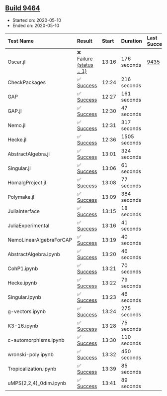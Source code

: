 ## [Build 9464](https://oscarci.mathematik.uni-kl.de/job/oscar/9464/)

* Started on: 2020-05-10
* Ended on: 2020-05-10

| Test Name    | Result | Start | Duration | Last Success | First Failure |
|:-------------|:-------|:------|:---------|:-------------|:--------------|
| Oscar.jl | ❌ [Failure (status = 1)](https://oscarci.mathematik.uni-kl.de/job/oscar/9464/artifact/logs/build-9464/Oscar.jl.log) | 13:16 | 176 seconds | [9435](https://oscarci.mathematik.uni-kl.de/job/oscar/9435/) | [9436](https://oscarci.mathematik.uni-kl.de/job/oscar/9436/) |
| CheckPackages | ✅ [Success](https://oscarci.mathematik.uni-kl.de/job/oscar/9464/artifact/logs/build-9464/CheckPackages.log) | 12:24 | 216 seconds |  |  |
| GAP | ✅ [Success](https://oscarci.mathematik.uni-kl.de/job/oscar/9464/artifact/logs/build-9464/GAP.log) | 12:27 | 161 seconds |  |  |
| GAP.jl | ✅ [Success](https://oscarci.mathematik.uni-kl.de/job/oscar/9464/artifact/logs/build-9464/GAP.jl.log) | 12:30 | 47 seconds |  |  |
| Nemo.jl | ✅ [Success](https://oscarci.mathematik.uni-kl.de/job/oscar/9464/artifact/logs/build-9464/Nemo.jl.log) | 12:31 | 317 seconds |  |  |
| Hecke.jl | ✅ [Success](https://oscarci.mathematik.uni-kl.de/job/oscar/9464/artifact/logs/build-9464/Hecke.jl.log) | 12:36 | 1505 seconds |  |  |
| AbstractAlgebra.jl | ✅ [Success](https://oscarci.mathematik.uni-kl.de/job/oscar/9464/artifact/logs/build-9464/AbstractAlgebra.jl.log) | 13:01 | 324 seconds |  |  |
| Singular.jl | ✅ [Success](https://oscarci.mathematik.uni-kl.de/job/oscar/9464/artifact/logs/build-9464/Singular.jl.log) | 13:06 | 61 seconds |  |  |
| HomalgProject.jl | ✅ [Success](https://oscarci.mathematik.uni-kl.de/job/oscar/9464/artifact/logs/build-9464/HomalgProject.jl.log) | 13:08 | 77 seconds |  |  |
| Polymake.jl | ✅ [Success](https://oscarci.mathematik.uni-kl.de/job/oscar/9464/artifact/logs/build-9464/Polymake.jl.log) | 13:09 | 384 seconds |  |  |
| JuliaInterface | ✅ [Success](https://oscarci.mathematik.uni-kl.de/job/oscar/9464/artifact/logs/build-9464/JuliaInterface.log) | 13:15 | 18 seconds |  |  |
| JuliaExperimental | ✅ [Success](https://oscarci.mathematik.uni-kl.de/job/oscar/9464/artifact/logs/build-9464/JuliaExperimental.log) | 13:16 | 41 seconds |  |  |
| NemoLinearAlgebraForCAP | ✅ [Success](https://oscarci.mathematik.uni-kl.de/job/oscar/9464/artifact/logs/build-9464/NemoLinearAlgebraForCAP.log) | 13:19 | 40 seconds |  |  |
| AbstractAlgebra.ipynb | ✅ [Success](https://oscarci.mathematik.uni-kl.de/job/oscar/9464/artifact/logs/build-9464/AbstractAlgebra.ipynb.log) | 13:20 | 46 seconds |  |  |
| CohP1.ipynb | ✅ [Success](https://oscarci.mathematik.uni-kl.de/job/oscar/9464/artifact/logs/build-9464/CohP1.ipynb.log) | 13:21 | 70 seconds |  |  |
| Hecke.ipynb | ✅ [Success](https://oscarci.mathematik.uni-kl.de/job/oscar/9464/artifact/logs/build-9464/Hecke.ipynb.log) | 13:22 | 79 seconds |  |  |
| Singular.ipynb | ✅ [Success](https://oscarci.mathematik.uni-kl.de/job/oscar/9464/artifact/logs/build-9464/Singular.ipynb.log) | 13:23 | 46 seconds |  |  |
| g-vectors.ipynb | ✅ [Success](https://oscarci.mathematik.uni-kl.de/job/oscar/9464/artifact/logs/build-9464/g-vectors.ipynb.log) | 13:24 | 275 seconds |  |  |
| K3-16.ipynb | ✅ [Success](https://oscarci.mathematik.uni-kl.de/job/oscar/9464/artifact/logs/build-9464/K3-16.ipynb.log) | 13:28 | 75 seconds |  |  |
| c-automorphisms.ipynb | ✅ [Success](https://oscarci.mathematik.uni-kl.de/job/oscar/9464/artifact/logs/build-9464/c-automorphisms.ipynb.log) | 13:30 | 110 seconds |  |  |
| wronski-poly.ipynb | ✅ [Success](https://oscarci.mathematik.uni-kl.de/job/oscar/9464/artifact/logs/build-9464/wronski-poly.ipynb.log) | 13:32 | 450 seconds |  |  |
| Tropicalization.ipynb | ✅ [Success](https://oscarci.mathematik.uni-kl.de/job/oscar/9464/artifact/logs/build-9464/Tropicalization.ipynb.log) | 13:39 | 85 seconds |  |  |
| uMPS(2,2,4)_0dim.ipynb | ✅ [Success](https://oscarci.mathematik.uni-kl.de/job/oscar/9464/artifact/logs/build-9464/uMPS-2-2-4-_0dim.ipynb.log) | 13:41 | 89 seconds |  |  |
